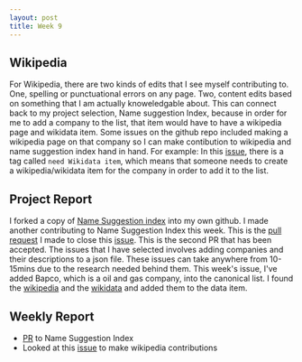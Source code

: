 ```yaml
---
layout: post
title: Week 9
---
```


## Wikipedia

For Wikipedia, there are two kinds of edits that I see myself contributing to. One, spelling or punctuational errors on any page. Two, content edits based on something that I am actually knoweledgable about. This can connect back to my project selection, Name suggestion Index, because in order for me to add a company to the list, that item would have to have a wikipedia page and wikidata item. Some issues on the github repo included making a wikipedia page on that company so I can make contibution to wikipedia and name suggestion index hand in hand. For example: In this [issue](https://github.com/osmlab/name-suggestion-index/issues/3200), there is a tag called `need Wikidata item`, which means that someone needs to create a wikipedia/wikidata item for the company in order to add it to the list.

## Project Report

I forked a copy of [Name Suggestion index](https://github.com/azheng4119/name-suggestion-index) into my own github. I
made another contributing to Name Suggestion Index this week. This is the [pull request](https://github.com/osmlab/name-suggestion-index/pull/3268) I made to close this [issue](https://github.com/osmlab/name-suggestion-index/issues/3236). This is the second PR that has been accepted. The issues that I have selected involves adding companies and their descriptions to a json file. These issues can take anywhere from 10-15mins due to the research needed behind them. This week's issue, I've added Bapco, which is a oil and gas company, into the canonical list. I found the [wikipedia](https://en.wikipedia.org/wiki/Bahrain_Petroleum_Company) and the [wikidata](https://www.wikidata.org/wiki/Q803640) and added them to the data item.

## Weekly Report

* [PR](https://github.com/osmlab/name-suggestion-index/pull/3268) to Name Suggestion Index
* Looked at this [issue](https://github.com/osmlab/name-suggestion-index/issues/3200) to make wikipedia contributions
